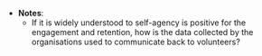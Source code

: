 - **Notes**:
	- If it is widely understood to self-agency is positive for the engagement and retention, how is the data collected by the organisations used to communicate back to volunteers?